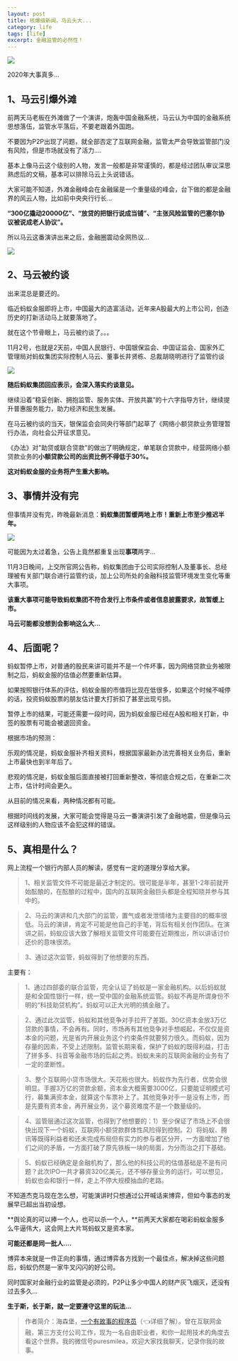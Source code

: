 ```yaml
---
layout: post
title: 核爆级新闻，马云头大...
category: life
tags: [life]
excerpt: 金融监管的必然性！
---
```


![](http://favorites.ren/assets/images/2020/it/mayun/mayun01.jpg) 

2020年大事真多...

## 1、马云引爆外滩

前两天马老板在外滩做了一个演讲，炮轰中国金融系统，马云认为中国的金融系统思想落伍，监管水平落后，不要老跟着外国跑。

不要因为P2P出现了问题，就全部否定了互联网金融，监管太严会导致监管部门没有风险，但是市场就没有了活力....

基本上像马云这个级别的人物，发言一般都是非常谨慎的，都是经过团队审议深思熟虑后的文稿，基本可以排除马云上头说错话。

大家可能不知道，外滩金融峰会在金融届是一个重量级的峰会，台下做的都是金融界的风云人物，比如前中央央行行长...

**“300亿撬动20000亿”、“放贷的把银行说成当铺”、“主张风险监管的巴塞尔协议被说成老人协议”。**

所以马云这番演讲出来之后，金融圈震动全网热议...

![](http://favorites.ren/assets/images/2020/it/mayun/mayun02.jpg) 

## 2、马云被约谈

出来混总是要还的。

临近蚂蚁金服即将上市，中国最大的造富活动，近年来A股最大的上市公司，创造历史的打新活动马上就要落地了。

就在这个节骨眼上，马云被约谈了。。。

11月2号，也就是2天前，中国人民银行、中国银保监会、中国证监会、国家外汇管理局对蚂蚁集团实际控制人马云、董事长井贤栋、总裁胡晓明进行了监管约谈

![](http://favorites.ren/assets/images/2020/it/mayun/mayun03.jpg) 

**随后蚂蚁集团回应表示，会深入落实约谈意见。**

继续沿着“稳妥创新、拥抱监管、服务实体、开放共赢”的十六字指导方针，继续提升普惠服务能力，助力经济和民生发展。

在马云被约谈的当天，银保监会会同央行等部门起草了《网络小额贷款业务管理暂行办法，向社会公开征求意见。

《办法》对"助贷或联合贷款"的做出了明确规定，单笔联合贷款中，经营网络小额贷款业务的**小额贷款公司的出资比例不得低于30%。**

**这对蚂蚁金服的业务将产生重大影响。**

## 3、事情并没有完

但事情并没有完，昨晚最新消息：**蚂蚁集团暂缓两地上市！重新上市至少推迟半年。**

![](http://favorites.ren/assets/images/2020/it/mayun/mayun04.jpg) 

可能因为太过着急，公告上竟然都重复出现**事项**两字...

11月3日晚间，上交所官网公告称，蚂蚁集团由于公司实际控制人及董事长、总经理被有关部门联合进行监管约谈，加上公司所处的金融科技监管环境发生变化等重大事项。

**该重大事项可能导致蚂蚁集团不符合发行上市条件或者信息披露要求，故暂缓上市。**

**马云可能都没想到会影响这么大...**

## 4、后面呢？

蚂蚁暂停上市，对普通的股民来讲可能并不是一个件坏事，因为网络贷款业务被限制之后，蚂蚁金服的估值必然要重新估算。

如果按照银行体系的评估，蚂蚁金服的市值将比现在低很多，如果这个时候不喊停的话，投资蚂蚁股票的朋友估计要大打折扣了甚至出现亏损。

暂停上市的结果，可能还需要一段时间，因为蚂蚁金服已经在A股和相关打新，中签的股票有可能会被退回资金。

根据市场的预测：

乐观的情况是，蚂蚁金服补齐相关资料，根据国家最新办法完善相关业务后，重新上市最快也到半年后了。

悲观的情况是，蚂蚁金服后面直接被打回重新整改，等彻底合规之后，在重新二次上市，估计时间会更久。

从目前的情况来看，两种情况都有可能。

根据时间线的发展，大家可能会觉得是马云一番演讲引发了金融地震，但是像马云这样级别的人物应该不会犯这样的错误。

## 5、真相是什么？

网上流程一个银行内部人员的解读，感觉有一定的道理分享给大家。

>1、相关监管文件不可能是最近才制定的。很可能是半年，甚至1-2年前就开始酝酿的，在酝酿的过程中，国内的互联网金融巨头都是全程知晓并参与其中的。

>2、马云的演讲和几大部门的监管，置气或者发泄情绪为主要目的的概率很低。马云的演讲，肯定不可能是他自己的手笔，背后有相关创作团队。在演讲之前，蚂蚁应该大致了解相关监管文件可能要在近期推出，所以讲话讨价还价的意味很浓。

>3、通过这次监管，蚂蚁得到了他想要的东西。

主要有：

>1、通过四部委的联合监管，完全认证了蚂蚁是一家金融机构。以后蚂蚁就是和全国性银行一样，统一受中国的金融系统监管。蚂蚁不再是所谓身份不明的“科技助贷机构”。蚂蚁可以正大光明的搞金融了。

>2、通过此次监管，蚂蚁和其他竞争对手拉开了差距。30亿资本金放3万亿贷款的事情，不会再有。同时，市场再有其他竞争对手想崛起，不仅仅是资本金的问题，光是省内开展业务这个约束条件就要努力很久。而蚂蚁，因为存量的因素，不受上述限制。监管长期来看，保护了蚂蚁的既得利益，打击了拼多多、抖音等金融市场的后起之秀。蚂蚁未来的互联网金融的业务有了一定的垄断性。

>3、整个互联网小贷市场很大。天花板也很大。蚂蚁作为先行者，优势会很明显。手握3万亿的贷款余额，资本金大概需要3000亿，只要能证明模式可行，募集满资本金，就算这个车票补上了。其他竞争对手一是没有上市，而是先要有资本金，再开展业务，这个募资难度不是一个数量级的。

>4、监管层通过这次监管，也得到了他想要的：1）至少保证了市场上不会很快出现下一个蚂蚁，互联网小额贷款群体性风险得到控制。2）将蚂蚁、腾讯等既得利益者和还未完成布局但有实力的参与者区分开，一方面增加了他们之间的矛盾，一方面打破了原先铁板一块的局面，为分而治之打下基础。

>5、蚂蚁已经确定是金融机构了，那么他的科技公司的估值基础是不是有问题？此次IPO一共才募资320亿美元，还不够存量业务的运行。可以想见，蚂蚁也会和银行一样，走上不停大规模抽血的老路。

不知道杰克马现在怎么想，可能演讲时只想通过公开喊话来博弈，但如今事态的发展早已超出当初设想。

**舆论真的可以捧一个人，也可以杀一个人，**前两天大家都在喝彩蚂蚁金服多么牛逼伟大，这会网上大片骂蚂蚁又是资本家。

**可能还都是同一批人....**

博弈本来就是一件正向的事情，通过博弈各方找到一个最佳点，解决掉这些问题后，蚂蚁仍然是一家牛叉闪闪的好公司。

同时国家对金融行业的监管是必须的，P2P让多少中国人的财产灰飞烟灭，还没有过去多久...

**生于斯，长于斯，就一定要遵守这里的玩法...**

>作者简介：海森堡，[一个有故事的程序员](https://mp.weixin.qq.com/s/bPk_-DcGF_7lTDoR1pKqVg)（👈详细了解）。曾在互联网金融，第三方支付公司工作，现为一名自由职业者，和你一起用技术的角度去看这个世界。我的微信号puresmilea，欢迎大家找我聊天，记录你我的故事。
